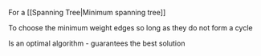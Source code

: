 For a [[Spanning Tree|Minimum spanning tree]]

To choose the minimum weight edges so long as they do not form a cycle

Is an optimal algorithm - guarantees the best solution

